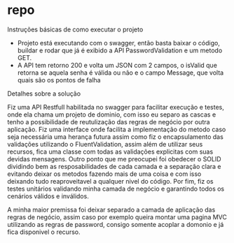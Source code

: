 # repo

Instruções básicas de como executar o projeto

- Projeto está executando com o swagger, então basta baixar o código, buildar e rodar que já é exibido a API PasswordValidation e um metodo GET.
- A API tem retorno 200 e volta um JSON com 2 campos, o isValid que retorna se aquela senha é válida ou não e o campo Message, que volta quais são os pontos de falha

Detalhes sobre a solução

Fiz uma API Restfull habilitada no swagger para facilitar execução e testes, onde ela chama um projeto de dominio, com isso eu separo as cascas e tenho a possibilidade de reutulização das regras de negócio por outra aplicação.
Fiz uma interface onde facilita a implementação do metodo caso seja necessária uma herança futura assim como fiz o encapsulamento das validações utilizando o FluentValidation, assim além de utilizar seus recursos, fica uma classe com todas as validações explicitas com suas devidas mensagens.
Outro ponto que me preocupei foi obedecer o SOLID dividindo bem as resposabilidades de cada camada e a separação clara e evitando deixar os metodos fazendo mais de uma coisa e com isso deixando tudo reaproveitavel a qualquer nivel do código.
Por fim, fiz os testes unitários validando minha camada de negócio e garantindo todos os cenários válidos e inválidos.

A minha maior premissa foi deixar separado a camada de aplicação das regras de negócio, assim caso por exemplo queira montar uma pagina MVC utilizando as regras de password, consigo somente acoplar a domonio e já fica disponivel o recurso.
